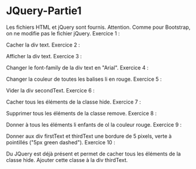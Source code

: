 # JQuery-Partie1
Les fichiers HTML et jQuery sont fournis. Attention. Comme pour Bootstrap, on ne modifie pas le fichier jQuery.
Exercice 1 :

Cacher la div text.
Exercice 2 :

Afficher la div text.
Exercice 3 :

Changer le font-family de la div text en "Arial".
Exercice 4 :

Changer la couleur de toutes les balises li en rouge.
Exercice 5 :

Vider la div secondText.
Exercice 6 :

Cacher tous les éléments de la classe hide.
Exercice 7 :

Supprimer tous les éléments de la classe remove.
Exercice 8 :

Donner à tous les éléments li enfants de ol la couleur rouge.
Exercice 9 :

Donner aux div firstText et thirdText une bordure de 5 pixels, verte à pointillés ("5px green dashed").
Exercice 10 :

Du JQuery est déjà présent et permet de cacher tous les éléments de la classe hide. Ajouter cette classe à la div thirdText.
